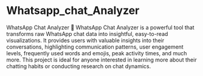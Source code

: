 # Whatsapp_chat_Analyzer
WhatsApp Chat Analyzer 🚀
WhatsApp Chat Analyzer is a powerful tool that transforms raw WhatsApp chat data into insightful, easy-to-read visualizations.
It provides users with valuable insights into their conversations, highlighting communication patterns, user engagement levels, frequently used words and emojis, peak activity times, and much more.
This project is ideal for anyone interested in learning more about their chatting habits or conducting research on chat dynamics.
